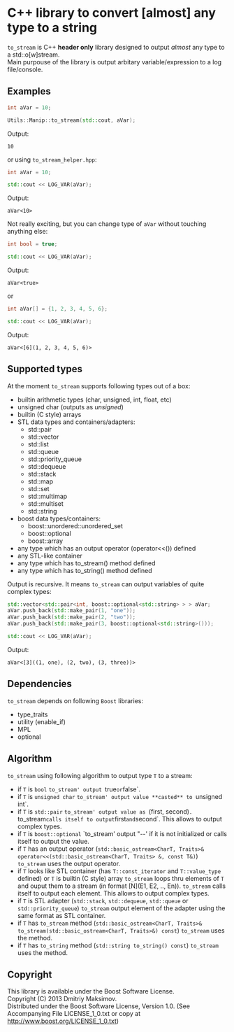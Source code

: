 # C++ library to convert [almost] any type to a string

`to_stream` is C++ **header only** library designed to output _almost_ any type to a std::o[w]stream.  
Main purpouse of the library is output arbitary variable/expression to a log file/console.


## Examples

```c++
int aVar = 10;

Utils::Manip::to_stream(std::cout, aVar);
```

Output:
```
10
```

or using `to_stream_helper.hpp`:

```c++
int aVar = 10;

std::cout << LOG_VAR(aVar);
```

Output:
```
aVar<10>
```

Not really exciting, but you can change type of `aVar` without touching anything else:
```c++
int bool = true;

std::cout << LOG_VAR(aVar);
```

Output:
```
aVar<true>
```

or

```c++
int aVar[] = {1, 2, 3, 4, 5, 6};

std::cout << LOG_VAR(aVar);
```

Output:
```
aVar<[6](1, 2, 3, 4, 5, 6)>
```


## Supported types

At the moment `to_stream` supports following types out of a box:
* builtin arithmetic types (char, unsigned, int, float, etc)
* unsigned char (outputs as *unsigned*)
* builtin (C style) arrays
* STL data types and containers/adapters:
  * std::pair
  * std::vector
  * std::list
  * std::queue
  * std::priority_queue
  * std::dequeue
  * std::stack
  * std::map
  * std::set
  * std::multimap
  * std::multiset
  * std::string
* boost data types/containers:
  * boost::unordered::unordered_set
  * boost::optional
  * boost::array
* any type which has an output operator (operator<<()) defined
* any STL-like container
* any type which has to_stream() method defined
* any type which has to_string() method defined

Output is recursive. It means `to_stream` can output variables of quite complex types:
```c++
std::vector<std::pair<int, boost::optional<std::string> > > aVar;
aVar.push_back(std::make_pair(1, "one"));
aVar.push_back(std::make_pair(2, "two"));
aVar.push_back(std::make_pair(3, boost::optional<std::string>()));

std::cout << LOG_VAR(aVar);
```

Output:
```
aVar<[3]((1, one), (2, two), (3, three))>
```

## Dependencies
`to_stream` depends on following `Boost` libraries:
  * type_traits
  * utility (enable_if)
  * MPL
  * optional


## Algorithm
`to_stream` using following algorithm to output type `T` to a stream:
  * if `T` is `bool` `to_stream' output `true` or `false`.
  * if `T` is `unsigned char` `to_stream' output value **casted** to `unsigned int`.
  * if `T` is `std::pair` `to_stream' output value as `(first, second)`. `to_stream` calls itself to output `first` and `second`. This allows to output complex types.
  * if `T` is `boost::optional`  `to_stream' output "--' if it is not initialized or calls itself to output the value.
  * if `T` has an output operator (`std::basic_ostream<CharT, Traits>& operator<<(std::basic_ostream<CharT, Traits> &, const T&)`) `to_stream` uses the output operator.
  * if `T` looks like STL container (has `T::const_iterator` and `T::value_type` defined) or `T` is builtin (C style) array `to_stream` loops thru elements of `T` and ouput them to a stream (in format \[N](E1, E2, .., En)). `to_stream` calls itself to output each element. This allows to output complex types.
  * if `T` is STL adapter (`std::stack`, `std::dequeue`, `std::queue` or `std::priority_queue`) `to_stream` output element of the adapter using the same format as STL container.
  * if `T` has `to_stream` method (`std::basic_ostream<CharT, Traits>& to_stream(std::basic_ostream<CharT, Traits>&) const`) `to_stream` uses the method.
  * if `T` has `to_string` method (`std::string to_string() const`) `to_stream` uses the method.


## Copyright

This library is available under the Boost Software License.  
Copyright (C) 2013 Dmitriy Maksimov.  
Distributed under the Boost Software License, Version 1.0. (See Accompanying File LICENSE_1_0.txt or copy at http://www.boost.org/LICENSE_1_0.txt)
